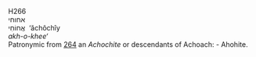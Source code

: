 <body>
  <p>H266<br>  אחוחי  <br> אֲחוֹחִי  ‎  ‘ăchôchı̂y  <br><i>akh-o-khee‘ </i><br>Patronymic from <a href="h0264.htm">264</a>  an <i>Achochite</i> or descendants of Achoach: - Ahohite.<br></p>
 </body>
